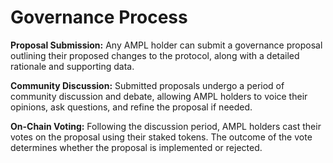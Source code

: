 # Governance Process

**Proposal Submission:** Any AMPL holder can submit a governance proposal outlining their proposed changes to the protocol, along with a detailed rationale and supporting data.

**Community Discussion:** Submitted proposals undergo a period of community discussion and debate, allowing AMPL holders to voice their opinions, ask questions, and refine the proposal if needed.

**On-Chain Voting:** Following the discussion period, AMPL holders cast their votes on the proposal using their staked tokens. The outcome of the vote determines whether the proposal is implemented or rejected.

